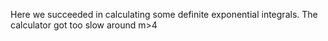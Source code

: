 Here we succeeded in calculating some definite exponential integrals. The calculator got too slow around m>4
